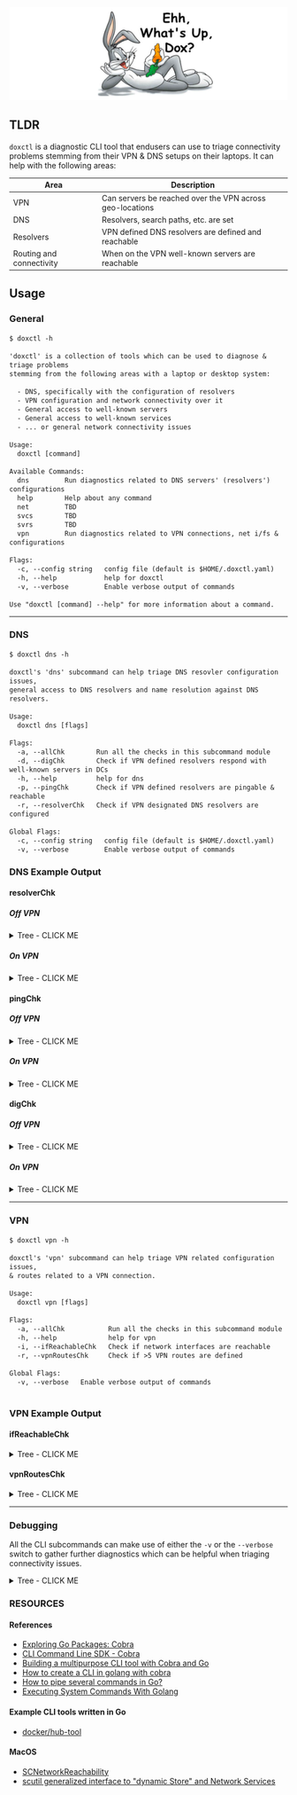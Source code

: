 ![dox logo](https://github.com/slmingol/doxctl/blob/main/imgs/whats_up_dox__banner.png?raw=true)

## TLDR
`doxctl` is a diagnostic CLI tool that endusers can use to triage connectivity problems stemming from their VPN & DNS setups on their laptops. It can help with the following areas:

| Area | Description |
| ---- | ----------- |
| VPN  | Can servers be reached over the VPN across geo-locations |
| DNS  | Resolvers, search paths, etc. are set |
| Resolvers | VPN defined DNS resolvers are defined and reachable |
| Routing and connectivity | When on the VPN well-known servers are reachable |

## Usage
### General
```
$ doxctl -h

'doxctl' is a collection of tools which can be used to diagnose & triage problems
stemming from the following areas with a laptop or desktop system:

  - DNS, specifically with the configuration of resolvers
  - VPN configuration and network connectivity over it
  - General access to well-known servers
  - General access to well-known services
  - ... or general network connectivity issues

Usage:
  doxctl [command]

Available Commands:
  dns         Run diagnostics related to DNS servers' (resolvers') configurations
  help        Help about any command
  net         TBD
  svcs        TBD
  svrs        TBD
  vpn         Run diagnostics related to VPN connections, net i/fs & configurations

Flags:
  -c, --config string   config file (default is $HOME/.doxctl.yaml)
  -h, --help            help for doxctl
  -v, --verbose         Enable verbose output of commands

Use "doxctl [command] --help" for more information about a command.
```

------------------------------------------------------------------------------

### DNS
```
$ doxctl dns -h

doxctl's 'dns' subcommand can help triage DNS resovler configuration issues,
general access to DNS resolvers and name resolution against DNS resolvers.

Usage:
  doxctl dns [flags]

Flags:
  -a, --allChk        Run all the checks in this subcommand module
  -d, --digChk        Check if VPN defined resolvers respond with well-known servers in DCs
  -h, --help          help for dns
  -p, --pingChk       Check if VPN defined resolvers are pingable & reachable
  -r, --resolverChk   Check if VPN designated DNS resolvers are configured

Global Flags:
  -c, --config string   config file (default is $HOME/.doxctl.yaml)
  -v, --verbose         Enable verbose output of commands
```

### DNS Example Output

#### resolverChk

##### Off VPN
<details><summary>Tree - CLICK ME</summary>
<p>

```
$ doxctl dns -r

**NOTE:** Using config file: /Users/smingolelli/.doxctl.yaml


┌───────────────────────────────────────────────────────────────────────────┐
│ VPN defined DNS Resolver Checks                                           │
├──────────────────────────────────────────┬────────────────────────────────┤
│ PROPERTY DESCRIPTION                     │ VALUE                          │
├──────────────────────────────────────────┼────────────────────────────────┤
│ DomainName defined?                      │ unset                          │
│ SearchDomains defined?                   │ unset                          │
│ ServerAddresses defined?                 │ unset                          │
└──────────────────────────────────────────┴────────────────────────────────┘

** NOTE:** Any values of unset indicate that the VPN client is not defining DNS resolver(s) properly!


```
</p>
</details>

##### On VPN
<details><summary>Tree - CLICK ME</summary>
<p>

```
$ doxctl dns -r

**NOTE:** Using config file: /Users/smingolelli/.doxctl.yaml


┌───────────────────────────────────────────────────────────────────────────┐
│ VPN defined DNS Resolver Checks                                           │
├──────────────────────────────────────────┬────────────────────────────────┤
│ PROPERTY DESCRIPTION                     │ VALUE                          │
├──────────────────────────────────────────┼────────────────────────────────┤
│ DomainName defined?                      │ set                            │
│ SearchDomains defined?                   │ set                            │
│ ServerAddresses defined?                 │ set                            │
└──────────────────────────────────────────┴────────────────────────────────┘

** NOTE:** Any values of unset indicate that the VPN client is not defining DNS resolver(s) properly!


```
</p>
</details>

#### pingChk

##### Off VPN
<details><summary>Tree - CLICK ME</summary>
<p>

```
$ doxctl dns -p

**NOTE:** Using config file: /Users/smingolelli/.doxctl.yaml

┌──────────────────────────────────────────────────────────────────────────────────┐
│ VPN defined DNS Resolver Connectivity Checks                                     │
├──────────────────────────────────────────┬───────────────┬───────────────┬───────┤
│                     PROPERTY DESCRIPTION │            IP │       NET I/F │ VALUE │
├──────────────────────────────────────────┼───────────────┼───────────────┼───────┤
└──────────────────────────────────────────┴───────────────┴───────────────┴───────┘

** WARN:** Your VPN client does not appear to be defining any DNS resolver(s) properly,
           you're either not connected via VPN or it's misconfigured!



```
</p>
</details>

##### On VPN
<details><summary>Tree - CLICK ME</summary>
<p>

```
$ doxctl dns -p

**NOTE:** Using config file: /Users/smingolelli/.doxctl.yaml

┌──────────────────────────────────────────────────────────────────────────────────┐
│ VPN defined DNS Resolver Connectivity Checks                                     │
├──────────────────────────────────────────┬───────────────┬───────────────┬───────┤
│ PROPERTY DESCRIPTION                     │ IP            │ NET I/F       │ VALUE │
├──────────────────────────────────────────┼───────────────┼───────────────┼───────┤
│ Resovler is pingable?                    │ 10.5.0.18     │ utun2         │ true  │
│ Reachable via TCP?                       │ 10.5.0.18     │ utun2         │ true  │
│ Reachable via UDP?                       │ 10.5.0.18     │ utun2         │ true  │
├──────────────────────────────────────────┼───────────────┼───────────────┼───────┤
│ Resovler is pingable?                    │ 10.5.0.19     │ utun2         │ true  │
│ Reachable via TCP?                       │ 10.5.0.19     │ utun2         │ true  │
│ Reachable via UDP?                       │ 10.5.0.19     │ utun2         │ true  │
└──────────────────────────────────────────┴───────────────┴───────────────┴───────┘



```
</p>
</details>

#### digChk

##### Off VPN
<details><summary>Tree - CLICK ME</summary>
<p>

```
$ doxctl dns -d

**NOTE:** Using config file: /Users/smingolelli/.doxctl.yaml

┌──────────────────────────────────────────────────────────────────────────────┐
│ Dig Check against VPN defined DNS Resolvers                                  │
├──────────────────────────────────────────┬─────────────────┬─────────────────┤
│ HOSTNAME TO 'DIG'                        │ RESOLVER IP     │ IS RESOLVABLE?  │
├──────────────────────────────────────────┼─────────────────┼─────────────────┤
│ idm-01a.lab1.somedom.local               │                 │ false           │
│ idm-01b.lab1.somedom.local               │                 │ false           │
├──────────────────────────────────────────┼─────────────────┼─────────────────┤
│ idm-01a.rdu1.somedom.local               │                 │ false           │
│ idm-01b.rdu1.somedom.local               │                 │ false           │
├──────────────────────────────────────────┼─────────────────┼─────────────────┤
│ idm-01a.atl1.somedom.local               │                 │ false           │
│ idm-01b.atl1.somedom.local               │                 │ false           │
├──────────────────────────────────────────┼─────────────────┼─────────────────┤
│ idm-01a.dfw1.somedom.local               │                 │ false           │
│ idm-01b.dfw1.somedom.local               │                 │ false           │
├──────────────────────────────────────────┼─────────────────┼─────────────────┤
│ idm-01a.lax2.somedom.local               │                 │ false           │
│ idm-01b.lax2.somedom.local               │                 │ false           │
├──────────────────────────────────────────┼─────────────────┼─────────────────┤
│ idm-01a.jfk1.somedom.local               │                 │ false           │
│ idm-01b.jfk1.somedom.local               │                 │ false           │
├──────────────────────────────────────────┼─────────────────┼─────────────────┤
│ SUCCESSESFUL QUERIES                     │ RESOLVER #1: 0  │                 │
│                                          │ RESOLVER #2: 0  │                 │
└──────────────────────────────────────────┴─────────────────┴─────────────────┘

** WARN:** Your VPN client does not appear to be defining any DNS resolver(s) properly,
           you're either not connected via VPN or it's misconfigured!



```
</p>
</details>

##### On VPN
<details><summary>Tree - CLICK ME</summary>
<p>

```
$ doxctl dns -d

**NOTE:** Using config file: /Users/smingolelli/.doxctl.yaml

┌──────────────────────────────────────────────────────────────────────────────┐
│ Dig Check against VPN defined DNS Resolvers                                  │
├──────────────────────────────────────────┬─────────────────┬─────────────────┤
│ HOSTNAME TO 'DIG'                        │ RESOLVER IP     │ IS RESOLVABLE?  │
├──────────────────────────────────────────┼─────────────────┼─────────────────┤
│ idm-01a.lab1.somedom.local               │ 10.5.0.18       │ true            │
│ idm-01b.lab1.somedom.local               │ 10.5.0.18       │ true            │
│ idm-01a.lab1.somedom.local               │ 10.5.0.19       │ true            │
│ idm-01b.lab1.somedom.local               │ 10.5.0.19       │ true            │
├──────────────────────────────────────────┼─────────────────┼─────────────────┤
│ idm-01a.rdu1.somedom.local               │ 10.5.0.18       │ true            │
│ idm-01b.rdu1.somedom.local               │ 10.5.0.18       │ true            │
│ idm-01a.rdu1.somedom.local               │ 10.5.0.19       │ true            │
│ idm-01b.rdu1.somedom.local               │ 10.5.0.19       │ true            │
├──────────────────────────────────────────┼─────────────────┼─────────────────┤
│ idm-01a.atl1.somedom.local               │ 10.5.0.18       │ true            │
│ idm-01b.atl1.somedom.local               │ 10.5.0.18       │ true            │
│ idm-01a.atl1.somedom.local               │ 10.5.0.19       │ true            │
│ idm-01b.atl1.somedom.local               │ 10.5.0.19       │ true            │
├──────────────────────────────────────────┼─────────────────┼─────────────────┤
│ idm-01a.dfw1.somedom.local               │ 10.5.0.18       │ true            │
│ idm-01b.dfw1.somedom.local               │ 10.5.0.18       │ true            │
│ idm-01a.dfw1.somedom.local               │ 10.5.0.19       │ true            │
│ idm-01b.dfw1.somedom.local               │ 10.5.0.19       │ true            │
├──────────────────────────────────────────┼─────────────────┼─────────────────┤
│ idm-01a.lax2.somedom.local               │ 10.5.0.18       │ true            │
│ idm-01b.lax2.somedom.local               │ 10.5.0.18       │ true            │
│ idm-01a.lax2.somedom.local               │ 10.5.0.19       │ true            │
│ idm-01b.lax2.somedom.local               │ 10.5.0.19       │ true            │
├──────────────────────────────────────────┼─────────────────┼─────────────────┤
│ idm-01a.jfk1.somedom.local               │ 10.5.0.18       │ true            │
│ idm-01b.jfk1.somedom.local               │ 10.5.0.18       │ true            │
│ idm-01a.jfk1.somedom.local               │ 10.5.0.19       │ true            │
│ idm-01b.jfk1.somedom.local               │ 10.5.0.19       │ true            │
├──────────────────────────────────────────┼─────────────────┼─────────────────┤
│ SUCCESSESFUL QUERIES                     │ RESOLVER #1: 12 │                 │
│                                          │ RESOLVER #2: 12 │                 │
└──────────────────────────────────────────┴─────────────────┴─────────────────┘



```
</p>
</details>

------------------------------------------------------------------------------

### VPN
```
$ doxctl vpn -h

doxctl's 'vpn' subcommand can help triage VPN related configuration issues,
& routes related to a VPN connection.

Usage:
  doxctl vpn [flags]

Flags:
  -a, --allChk           Run all the checks in this subcommand module
  -h, --help             help for vpn
  -i, --ifReachableChk   Check if network interfaces are reachable
  -r, --vpnRoutesChk     Check if >5 VPN routes are defined

Global Flags:
  -v, --verbose   Enable verbose output of commands


```

### VPN Example Output

#### ifReachableChk
<details><summary>Tree - CLICK ME</summary>
<p>

```
$ doxctl vpn -i


Interfaces Reachable Checks
===========================


How many network interfaces found? 		 ---> 2 <--- 	 [en0 utun2]
At least 1 interface's a utun device? 		 ---> yes <---
All interfaces are reachable? 			 ---> yes <---




```
</p>
</details>

#### vpnRoutesChk
<details><summary>Tree - CLICK ME</summary>
<p>

```
$ doxctl vpn -r


VPN Interface Route Checks
===========================


At least 5 routes using interface [utun2]? 		 ---> yes <--- 	 [147]




```
</p>
</details>

------------------------------------------------------------------------------

### Debugging
All the CLI subcommands can make use of either the `-v` or the `--verbose` switch to gather further diagnostics which can be helpful when triaging connectivity issues.

<details><summary>Tree - CLICK ME</summary>
<p>

For example:
```
$ doxctl dns -r -v
+ printf '\n\nDNS Resolver Checks\n===================\n\n\n'


DNS Resolver Checks
===================


++ printf 'get State:/Network/Service/com.cisco.anyconnect/DNS\nd.show\n'
++ scutil
+ vpn_resolvers='<dictionary> {
  DomainName : bandwidth.local
  SearchDomains : <array> {
    0 : bandwidth.local
  }
  SearchOrder : 1
  ServerAddresses : <array> {
    0 : 10.5.0.18
    1 : 10.5.0.19
    2 : 192.168.7.85
  }
  SupplementalMatchDomains : <array> {
    0 :
    1 : bandwidth.local
  }
}'
+ column -t
+ echo '<dictionary> {
  DomainName : bandwidth.local
  SearchDomains : <array> {
    0 : bandwidth.local
  }
  SearchOrder : 1
  ServerAddresses : <array> {
    0 : 10.5.0.18
    1 : 10.5.0.19
    2 : 192.168.7.85
  }
  SupplementalMatchDomains : <array> {
    0 :
    1 : bandwidth.local
  }
}'
+ grep -q 'DomainName.*bandwidth.local'
+ echo 'DomainName set'
+ echo '<dictionary> {
  DomainName : bandwidth.local
  SearchDomains : <array> {
    0 : bandwidth.local
  }
  SearchOrder : 1
  ServerAddresses : <array> {
    0 : 10.5.0.18
    1 : 10.5.0.19
    2 : 192.168.7.85
  }
  SupplementalMatchDomains : <array> {
    0 :
    1 : bandwidth.local
  }
}'
+ grep -A1 SearchDomains
+ grep -qE '[0-1].*bandwidth'
+ echo 'SearchDomains set'
+ echo '<dictionary> {
  DomainName : bandwidth.local
  SearchDomains : <array> {
    0 : bandwidth.local
  }
  SearchOrder : 1
  ServerAddresses : <array> {
    0 : 10.5.0.18
    1 : 10.5.0.19
    2 : 192.168.7.85
  }
  SupplementalMatchDomains : <array> {
    0 :
    1 : bandwidth.local
  }
}'
+ grep -A3 ServerAddresses
+ grep -qE '[0-1].*10.5'
+ echo 'ServerAddresses set'
DomainName       set
SearchDomains    set
ServerAddresses  set
+ [[ 1 -eq 1 ]]
+ set +x




```
</p>
</details>

### RESOURCES

#### References
- [Exploring Go Packages: Cobra](https://levelup.gitconnected.com/exploring-go-packages-cobra-fce6c4e331d6)
- [CLI Command Line SDK - Cobra](https://github.com/spf13/cobra)
- [Building a multipurpose CLI tool with Cobra and Go](https://dev.to/lumexralph/building-a-multipurpose-cli-tool-with-cobra-and-go-2492)
- [How to create a CLI in golang with cobra](https://towardsdatascience.com/how-to-create-a-cli-in-golang-with-cobra-d729641c7177)
- [How to pipe several commands in Go?](https://stackoverflow.com/questions/10781516/how-to-pipe-several-commands-in-go)
- [Executing System Commands With Golang](https://tutorialedge.net/golang/executing-system-commands-with-golang/)

#### Example CLI tools written in Go
- [docker/hub-tool](ttps://github.com/docker/hub-tool/tree/main/internal/commands)

#### MacOS
- [SCNetworkReachability](https://developer.apple.com/documentation/systemconfiguration/scnetworkreachability-g7d)
- [scutil generalized interface to "dynamic Store" and Network Services](https://www.real-world-systems.com/docs/scutil.1.html)
